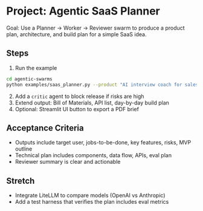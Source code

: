# Project: Agentic SaaS Planner

Goal: Use a Planner → Worker → Reviewer swarm to produce a product plan, architecture, and build plan for a simple SaaS idea.

## Steps
1) Run the example
```bash
cd agentic-swarms
python examples/saas_planner.py --product "AI interview coach for sales reps"
```
2) Add a `critic` agent to block release if risks are high
3) Extend output: Bill of Materials, API list, day-by-day build plan
4) Optional: Streamlit UI button to export a PDF brief

## Acceptance Criteria
- Outputs include target user, jobs-to-be-done, key features, risks, MVP outline
- Technical plan includes components, data flow, APIs, eval plan
- Reviewer summary is clear and actionable

## Stretch
- Integrate LiteLLM to compare models (OpenAI vs Anthropic)
- Add a test harness that verifies the plan includes eval metrics
